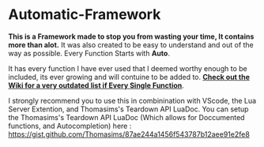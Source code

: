 # Automatic-Framework

**This is a Framework made to stop you from wasting your time, It contains more than alot.** It was also created to be easy to understand and out of the way as possible. Every Function Starts with **Auto**.

It has every function I have ever used that I deemed worthy enough to be included, its ever growing and will contuine to be added to. 
[**Check out the Wiki for a very outdated list if Every Single Function**](https://github.com/SpunkyTheHedgeHog/Automatic-Framework/wiki).

I strongly recommend you to use this in combinination with VScode, the Lua Server Extention, and Thomasims's Teardown API LuaDoc.
You can setup the Thomasims's Teardown API LuaDoc (Which allows for Doccumented functions, and Autocompletion) here :
https://gist.github.com/Thomasims/87ae244a1456f543787b12aee91e2fe8
